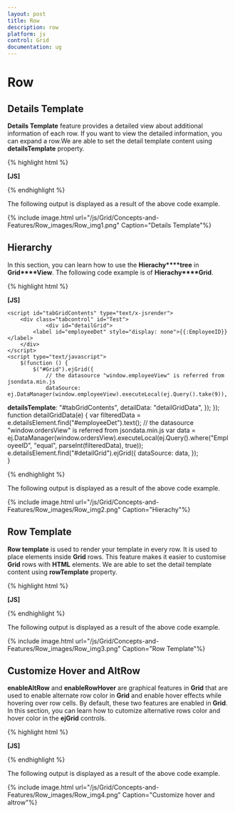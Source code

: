 ```yaml
---
layout: post
title: Row
description: row
platform: js
control: Grid
documentation: ug
---
```


# Row

## Details Template

**Details Template** feature provides a detailed view about additional information of each row. If you want to view the detailed information, you can expand a row.We are able to set the detail template content using **detailsTemplate** property.

{% highlight html %}

**[JS]**

<div id="Grid"></div>
    <script id="tabGridContents" type="text/x-jsrender">
      <div id="contact{{:EmployeeID}}" style="font-weight:bold; padding:5px;">
      <div id="cont">
                contact:**{{:**Address**}}**<br />
                city:**{{:**City**}}**<br />
                Country:**{{:**Country**}}**<br />
                phone:**{{:**HomePhone**}}**<br />
            </div>
        </div>
    </script>
    <script type="text/javascript">
        $(function () {
            $("#Grid").ejGrid({
                // the datasource "window.employeeView" is referred from jsondata.min.js
                dataSource: ej.DataManager(window.employeeView).executeLocal(ej.Query().take(9)),
**detailsTemplate**: "#tabGridContents", // detail template
            });
        });
    </script>


{% endhighlight %}



The following output is displayed as a result of the above code example.

{% include image.html url="/js/Grid/Concepts-and-Features/Row_images/Row_img1.png" Caption="Details Template"%}

## Hierarchy

In this section, you can learn how to use the **Hierachy****tree** in **Grid****View**. The following code example is of **Hierachy****Grid**.

{% highlight html %}

**[JS]**

 <div id="Grid"></div>

    <script id="tabGridContents" type="text/x-jsrender">
        <div class="tabcontrol" id="Test">
                <div id="detailGrid">
            <label id="employeeDet" style="display: none">{{:EmployeeID}}</label>
        </div>
    </script>
    <script type="text/javascript">
        $(function () {
            $("#Grid").ejGrid({
                // the datasource "window.employeeView" is referred from jsondata.min.js
                dataSource: ej.DataManager(window.employeeView).executeLocal(ej.Query().take(9)),
**detailsTemplate**: "#tabGridContents",
                detailData: "detailGridData",
            });
        });
        function detailGridData(e) {
            var filteredData = e.detailsElement.find("#employeeDet").text();
            // the datasource "window.ordersView" is referred from jsondata.min.js
            var data = ej.DataManager(window.ordersView).executeLocal(ej.Query().where("EmployeeID", "equal", parseInt(filteredData), true));
            e.detailsElement.find("#detailGrid").ejGrid({
                dataSource: data,
            });            
        }
    </script>


{% endhighlight %}



The following output is displayed as a result of the above code example.

{% include image.html url="/js/Grid/Concepts-and-Features/Row_images/Row_img2.png" Caption="Hierachy"%}

## Row Template

**Row template** is used to render your template in every row. It is used to place elements inside **Grid** rows. This feature makes it easier to customise **Grid** rows with **HTML** elements. We are able to set the detail template content using **rowTemplate** property.

{% highlight html %}

**[JS]**

<div id="Grid"></div>
<script id="templateData" type="text/x-jsrender">
<tr>
<td class="photo">
<img style="width:130px;height: 160px" src="http://js.syncfusion.com/demos/web/themes/images/Employees//{{:EmployeeID}}.png" alt="{{:EmployeeID}}" />
</td>
<td class="details">
<table class="CardTable" cellpadding="3" cellspacing="6">
<colgroup>
<col width="50%">
<col width="50%">
</colgroup>
<tbody>
<tr>
<td class="CardHeader" >First Name: </td>
<td style="padding:20px">{{:FirstName}} </td>
</tr>
<tr>

<td class="CardHeader">
Birth Date:
</td>
<td style="padding:20px">
{{:BirthDate.toLocaleDateString()}}
</td>
</tr>
<tr>

<td class="CardHeader">
Hire Date:
</td>
<td style="padding:20px">
{{:HireDate.toLocaleDateString()}}
</td>
</tr>
</tbody>
</table>
</td>
</tr>
</script>
<style>
.CardHeader {
font-weight:bold;
font-size:14px;
padding:20px;
}
</style>
<script type="text/javascript">
$(function () {
$("#Grid").ejGrid({
// the datasource "window.employeeData" is referred from templatelocaldata.js
dataSource: window.employeeView,
allowScrolling: true,
scrollSettings: { height: 480, width: 500 },
**rowTemplate**: "#templateData",   // row template
columns: [
{ headerText: "Photo", width: 30 },
{ headerText: 'Employee Details', width: 70 }
]
});
});
</script>


{% endhighlight %}



The following output is displayed as a result of the above code example.

{% include image.html url="/js/Grid/Concepts-and-Features/Row_images/Row_img3.png" Caption="Row Template"%}

## Customize Hover and AltRow 

**enableAltRow** and **enableRowHover** are graphical features in **Grid** that are used to enable alternate row color in **Grid** and enable hover effects while hovering over row cells. By default, these two features are enabled in **Grid**. In this section, you can learn how to cutomize alternative rows color and hover color in the **ejGrid** controls.

{% highlight html %}

**[JS]**

<style>
        .e-grid .e-alt_row {
            background-color: lightgreen !important;
        }

        .e-grid .e-hover {
            background: black !important;
        }
    </style>
<body>
    <div id="Grid"></div>
    <script type="text/javascript">
        $(function(){
            $("#Grid").ejGrid({
                // the datasource "window.gridData" is referred from jsondata.min.js
                dataSource: window.gridData,
                **enableRowHover: true,**
                **enableAltRow: true,**
                allowPaging: true,
                pageSettings: { pageSize: 5 },
            });
        });
    </script>
</body>


{% endhighlight %}



The following output is displayed as a result of the above code example.

{% include image.html url="/js/Grid/Concepts-and-Features/Row_images/Row_img4.png" Caption="Customize hover and altrow"%}

